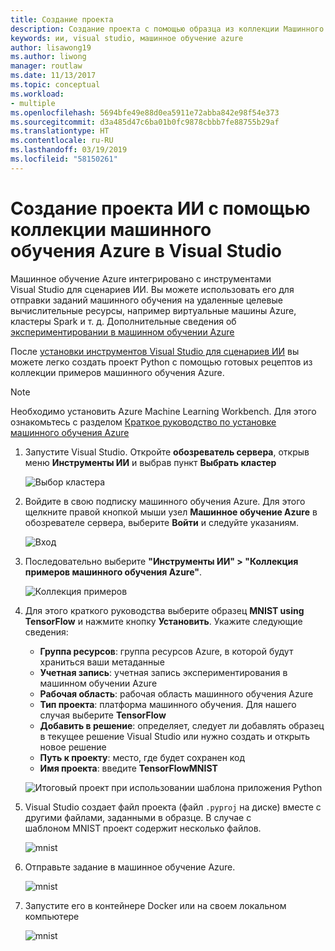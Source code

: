 ```yaml
---
title: Создание проекта
description: Создание проекта с помощью образца из коллекции Машинного обучения Azure
keywords: ии, visual studio, машинное обучение azure
author: lisawong19
ms.author: liwong
manager: routlaw
ms.date: 11/13/2017
ms.topic: conceptual
ms.workload:
- multiple
ms.openlocfilehash: 5694bfe49e88d0ea5911e72abba842e98f54e373
ms.sourcegitcommit: d3a485d47c6ba01b0fc9878cbbb7fe88755b29af
ms.translationtype: HT
ms.contentlocale: ru-RU
ms.lasthandoff: 03/19/2019
ms.locfileid: "58150261"
---
```

# <a name="create-an-ai-project-from-the-azure-machine-learning-gallery-in-visual-studio"></a>Создание проекта ИИ с помощью коллекции машинного обучения Azure в Visual Studio

Машинное обучение Azure интегрировано с инструментами Visual Studio для сценариев ИИ. Вы можете использовать его для отправки заданий машинного обучения на удаленные целевые вычислительные ресурсы, например виртуальные машины Azure, кластеры Spark и т. д. Дополнительные сведения об [экспериментировании в машинном обучении Azure](https://docs.microsoft.com/azure/machine-learning/preview/experimentation-service-configuration)

После [установки инструментов Visual Studio для сценариев ИИ](installation.md) вы можете легко создать проект Python с помощью готовых рецептов из коллекции примеров машинного обучения Azure.

> [!NOTE]
> Необходимо установить Azure Machine Learning Workbench. Для этого ознакомьтесь с разделом [Краткое руководство по установке машинного обучения Azure](https://docs.microsoft.com/azure/machine-learning/preview/quickstart-installation)

1. Запустите Visual Studio. Откройте **обозреватель сервера**, открыв меню **Инструменты ИИ** и выбрав пункт **Выбрать кластер**

    ![Выбор кластера](media/create-project-gallery/select-cluster.png)

2. Войдите в свою подписку машинного обучения Azure. Для этого щелкните правой кнопкой мыши узел **Машинное обучение Azure** в обозревателе сервера, выберите **Войти** и следуйте указаниям.

    ![Вход](media/create-project-gallery/azureml-login.png)

3. Последовательно выберите **"Инструменты ИИ" > "Коллекция примеров машинного обучения Azure"**.

    ![Коллекция примеров](media/create-project-gallery/gallery.png)

4. Для этого краткого руководства выберите образец **MNIST using TensorFlow** и нажмите кнопку **Установить**. Укажите следующие сведения:

   - **Группа ресурсов**: группа ресурсов Azure, в которой будут храниться ваши метаданные
   - **Учетная запись**: учетная запись экспериментирования в машинном обучении Azure
   - **Рабочая область**: рабочая область машинного обучения Azure
   - **Тип проекта**: платформа машинного обучения. Для нашего случая выберите **TensorFlow**
   - **Добавить в решение**: определяет, следует ли добавлять образец в текущее решение Visual Studio или нужно создать и открыть новое решение
   - **Путь к проекту**: место, где будет сохранен код
   - **Имя проекта**: введите **TensorFlowMNIST**

   ![Итоговый проект при использовании шаблона приложения Python](media/create-project-gallery/new-AzureSampleProject.png)

5. Visual Studio создает файл проекта (файл `.pyproj` на диске) вместе с другими файлами, заданными в образце. В случае с шаблоном MNIST проект содержит несколько файлов.

    ![mnist](media/create-project-gallery/azml-mnist.png)

6. Отправьте задание в машинное обучение Azure.

    ![mnist](media/create-project-gallery/submit-azml.png)

7. Запустите его в контейнере Docker или на своем локальном компьютере

    ![mnist](media/create-project-gallery/azml-local.png)